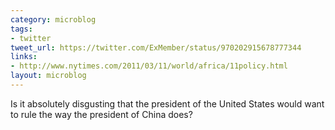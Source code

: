 ```yaml
---
category: microblog
tags:
- twitter
tweet_url: https://twitter.com/ExMember/status/970202915678777344
links:
- http://www.nytimes.com/2011/03/11/world/africa/11policy.html
layout: microblog
---
```

Is it absolutely disgusting that the president of the United States would want to rule the way the president of China does?
